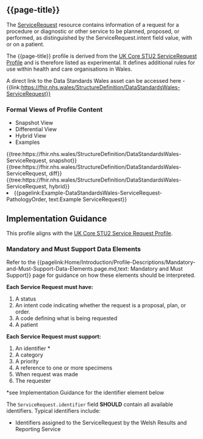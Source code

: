 <div class="warning"><span class="ExperiWarn"></span></div>

## {{page-title}}
The [ServiceRequest](https://www.hl7.org/fhir/r4/ServiceRequest.html) resource contains information of a request for a procedure or diagnostic or other service to be planned, proposed, or performed, as distinguished by the ServiceRequest.intent field value, with or on a patient.

The {{page-title}} profile is derived from the [UK Core STU2 ServiceRequest Profile](https://simplifier.net/guide/uk-core-implementation-guide-stu2/Home/ProfilesandExtensions/Profile-UKCore-ServiceRequest?version=2.0.1) and is therefore listed as experimental. It defines additional rules for use within health and care organisations in Wales.

A direct link to the Data Standards Wales asset can be accessed here - {{link:https://fhir.nhs.wales/StructureDefinition/DataStandardsWales-ServiceRequest}}

### Formal Views of Profile Content
<div class="tab-wrap">
  <ul class="tab-head">
    <li class="tablink tab-active" onclick="openCity(this,'tabsnap')" data-target="tabsnap">
      Snapshot View
    </li>
    <li class="tablink" onclick="openCity(this,'tabdiff')" data-target="tabdiff">
      Differential View
    </li>
    <li class="tablink" onclick="openCity(this,'tabhybrid')" data-target="tabhybrid">
      Hybrid View
    </li>
    <li class="tablink" onclick="openCity(this,'tabeg')" data-target="tabeg">
      Examples
    </li>    
  </ul>
  <div class="tab-main">
    <div id="tabsnap" class="tabcontent active">      
      {{tree:https://fhir.nhs.wales/StructureDefinition/DataStandardsWales-ServiceRequest, snapshot}}
    </div>
    <div id="tabdiff" class="tabcontent">
      {{tree:https://fhir.nhs.wales/StructureDefinition/DataStandardsWales-ServiceRequest, diff}}
  </div>
    <div id="tabhybrid" class="tabcontent">
      {{tree:https://fhir.nhs.wales/StructureDefinition/DataStandardsWales-ServiceRequest, hybrid}}
  </div>
  <div id="tabeg" class="tabcontent">
    <list>
      <li>{{pagelink:Example-DataStandardsWales-ServiceRequest-PathologyOrder, text:Example ServiceRequest}}</li>
    </list>
  </div>    
</div>

## Implementation Guidance
This profile aligns with the [UK Core STU2 Service Request Profile](https://simplifier.net/guide/uk-core-implementation-guide-stu2/Home/ProfilesandExtensions/Profile-UKCore-ServiceRequest?version=2.0.1).


### Mandatory and Must Support Data Elements
Refer to the {{pagelink:Home/Introduction/Profile-Descriptions/Mandatory-and-Must-Support-Data-Elements.page.md,text: Mandatory and Must Support}} page for guidance on how these elements should be interpreted.
 
**Each Service Request must have:**
1. A status
1. An intent code indicating whether the request is a proposal, plan, or order.
1. A code defining what is being requested
1. A patient

**Each Service Request must support:**
1. An identifier *
1. A category
1. A priority
1. A reference to one or more specimens
1. When request was made
1. The requester

*see Implementation Guidance for the identifier element below


The `ServiceRequest.identifier` field **SHOULD** contain all available identifiers. Typical identifiers include:
  * Identifiers assigned to the ServiceRequest by the Welsh Results and Reporting Service
<br><br>

